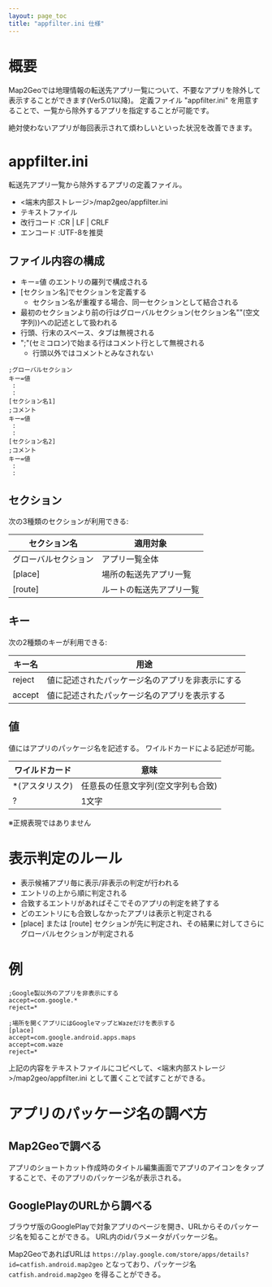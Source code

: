 ```yaml
---
layout: page_toc
title: "appfilter.ini 仕様"
---
```


# 概要
Map2Geoでは地理情報の転送先アプリ一覧について、不要なアプリを除外して表示することができます(Ver5.01以降)。
定義ファイル "appfilter.ini" を用意することで、一覧から除外するアプリを指定することが可能です。

絶対使わないアプリが毎回表示されて煩わしいといった状況を改善できます。

# appfilter.ini
転送先アプリ一覧から除外するアプリの定義ファイル。
* <端末内部ストレージ>/map2geo/appfilter.ini
* テキストファイル
* 改行コード :CR \| LF \| CRLF
* エンコード :UTF-8を推奨

## ファイル内容の構成
* キー=値 のエントリの羅列で構成される
* [セクション名]でセクションを定義する
    * セクション名が重複する場合、同一セクションとして結合される
* 最初のセクションより前の行はグローバルセクション(セクション名""(空文字列))への記述として扱われる
* 行頭、行末のスペース、タブは無視される
* ";"(セミコロン)で始まる行はコメント行として無視される
    * 行頭以外ではコメントとみなされない

```
;グローバルセクション
キー=値
 :
 :
[セクション名1]
;コメント
キー=値
 :
 :
[セクション名2]
;コメント
キー=値
 :
 :
```
## セクション
次の3種類のセクションが利用できる:

| セクション名 | 適用対象 |
| ---- | ---- |
|  グローバルセクション | アプリ一覧全体 |
|  [place] | 場所の転送先アプリ一覧 |
|  [route] | ルートの転送先アプリ一覧 |

## キー
次の2種類のキーが利用できる:

| キー名 | 用途 |
| ---- | ---- |
|reject|値に記述されたパッケージ名のアプリを非表示にする|
|accept|値に記述されたパッケージ名のアプリを表示する|

## 値
値にはアプリのパッケージ名を記述する。
ワイルドカードによる記述が可能。

|ワイルドカード|意味|
|----|----|
|*(アスタリスク)|任意長の任意文字列(空文字列も合致)|
|?|1文字|

※正規表現ではありません

# 表示判定のルール
* 表示候補アプリ毎に表示/非表示の判定が行われる
* エントリの上から順に判定される
* 合致するエントリがあればそこでそのアプリの判定を終了する
* どのエントリにも合致しなかったアプリは表示と判定される
* [place] または [route] セクションが先に判定され、その結果に対してさらにグローバルセクションが判定される

# 例
```
;Google製以外のアプリを非表示にする
accept=com.google.*
reject=*
```

```
;場所を開くアプリにはGoogleマップとWazeだけを表示する
[place]
accept=com.google.android.apps.maps
accept=com.waze
reject=*
```

上記の内容をテキストファイルにコピペして、<端末内部ストレージ>/map2geo/appfilter.ini として置くことで試すことができる。

# アプリのパッケージ名の調べ方
## Map2Geoで調べる
アプリのショートカット作成時のタイトル編集画面でアプリのアイコンをタップすることで、そのアプリのパッケージ名が表示される。

## GooglePlayのURLから調べる
ブラウザ版のGooglePlayで対象アプリのページを開き、URLからそのパッケージ名を知ることができる。
URL内のidパラメータがパッケージ名。

Map2GeoであればURLは
`https://play.google.com/store/apps/details?id=catfish.android.map2geo`
となっており、パッケージ名
`catfish.android.map2geo`
を得ることができる。